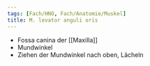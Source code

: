 ```yaml
---
tags: [Fach/HNO, Fach/Anatomie/Muskel]
title: M. levator anguli oris
---
```

*   Fossa canina der [[Maxilla]]
*   Mundwinkel
*   Ziehen der Mundwinkel nach oben, Lächeln